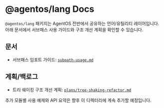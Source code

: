 # @agentos/lang Docs

`@agentos/lang` 패키지는 AgentOS 전반에서 공유하는 언어/유틸리티 레이어입니다. 아래 문서에서 서브패스 사용 가이드와 구조 개선 계획을 확인할 수 있습니다.

## 문서

- 서브패스 임포트 가이드: [`subpath-usage.md`](./subpath-usage.md)

## 계획/백로그

- 트리 쉐이킹 구조 개선 계획: [`plans/tree-shaking-refactor.md`](./plans/tree-shaking-refactor.md)

추가 모듈별 사용 예제와 API 요약은 향후 이 디렉터리에 계속 추가할 예정입니다.
